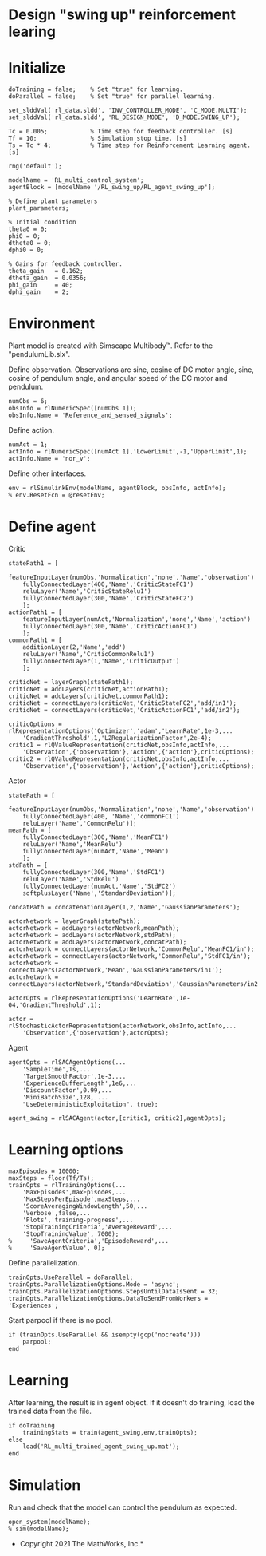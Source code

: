 # Design "swing up" reinforcement learing
# Initialize

```matlab:Code
doTraining = false;    % Set "true" for learning.
doParallel = false;    % Set "true" for parallel learning.

set_slddVal('rl_data.sldd', 'INV_CONTROLLER_MODE', 'C_MODE.MULTI');
set_slddVal('rl_data.sldd', 'RL_DESIGN_MODE', 'D_MODE.SWING_UP');

Tc = 0.005;            % Time step for feedback controller. [s]
Tf = 10;               % Simulation stop time. [s]
Ts = Tc * 4;           % Time step for Reinforcement Learning agent. [s]

rng('default');

modelName = 'RL_multi_control_system';
agentBlock = [modelName '/RL_swing_up/RL_agent_swing_up'];

% Define plant parameters
plant_parameters;

% Initial condition
theta0 = 0;
phi0 = 0;
dtheta0 = 0;
dphi0 = 0;

% Gains for feedback controller.
theta_gain   = 0.162;
dtheta_gain  = 0.0356;
phi_gain     = 40;
dphi_gain    = 2;
```

# Environment


Plant model is created with Simscape Multibody™. Refer to the "pendulumLib.slx".




Define observation. Observations are sine, cosine of DC motor angle, sine, cosine of pendulum angle, and angular speed of the DC motor and pendulum.



```matlab:Code
numObs = 6;
obsInfo = rlNumericSpec([numObs 1]);
obsInfo.Name = 'Reference_and_sensed_signals';
```



Define action.  



```matlab:Code
numAct = 1;
actInfo = rlNumericSpec([numAct 1],'LowerLimit',-1,'UpperLimit',1);
actInfo.Name = 'nor_v';
```



Define other interfaces.



```matlab:Code
env = rlSimulinkEnv(modelName, agentBlock, obsInfo, actInfo);
% env.ResetFcn = @resetEnv;
```

# Define agent


Critic



```matlab:Code
statePath1 = [
    featureInputLayer(numObs,'Normalization','none','Name','observation')
    fullyConnectedLayer(400,'Name','CriticStateFC1')
    reluLayer('Name','CriticStateRelu1')
    fullyConnectedLayer(300,'Name','CriticStateFC2')
    ];
actionPath1 = [
    featureInputLayer(numAct,'Normalization','none','Name','action')
    fullyConnectedLayer(300,'Name','CriticActionFC1')
    ];
commonPath1 = [
    additionLayer(2,'Name','add')
    reluLayer('Name','CriticCommonRelu1')
    fullyConnectedLayer(1,'Name','CriticOutput')
    ];

criticNet = layerGraph(statePath1);
criticNet = addLayers(criticNet,actionPath1);
criticNet = addLayers(criticNet,commonPath1);
criticNet = connectLayers(criticNet,'CriticStateFC2','add/in1');
criticNet = connectLayers(criticNet,'CriticActionFC1','add/in2');

criticOptions = rlRepresentationOptions('Optimizer','adam','LearnRate',1e-3,...
    'GradientThreshold',1,'L2RegularizationFactor',2e-4);
critic1 = rlQValueRepresentation(criticNet,obsInfo,actInfo,...
    'Observation',{'observation'},'Action',{'action'},criticOptions);
critic2 = rlQValueRepresentation(criticNet,obsInfo,actInfo,...
    'Observation',{'observation'},'Action',{'action'},criticOptions);
```



Actor



```matlab:Code
statePath = [
    featureInputLayer(numObs,'Normalization','none','Name','observation')
    fullyConnectedLayer(400, 'Name','commonFC1')
    reluLayer('Name','CommonRelu')];
meanPath = [
    fullyConnectedLayer(300,'Name','MeanFC1')
    reluLayer('Name','MeanRelu')
    fullyConnectedLayer(numAct,'Name','Mean')
    ];
stdPath = [
    fullyConnectedLayer(300,'Name','StdFC1')
    reluLayer('Name','StdRelu')
    fullyConnectedLayer(numAct,'Name','StdFC2')
    softplusLayer('Name','StandardDeviation')];

concatPath = concatenationLayer(1,2,'Name','GaussianParameters');

actorNetwork = layerGraph(statePath);
actorNetwork = addLayers(actorNetwork,meanPath);
actorNetwork = addLayers(actorNetwork,stdPath);
actorNetwork = addLayers(actorNetwork,concatPath);
actorNetwork = connectLayers(actorNetwork,'CommonRelu','MeanFC1/in');
actorNetwork = connectLayers(actorNetwork,'CommonRelu','StdFC1/in');
actorNetwork = connectLayers(actorNetwork,'Mean','GaussianParameters/in1');
actorNetwork = connectLayers(actorNetwork,'StandardDeviation','GaussianParameters/in2');

actorOpts = rlRepresentationOptions('LearnRate',1e-04,'GradientThreshold',1);

actor = rlStochasticActorRepresentation(actorNetwork,obsInfo,actInfo,...
    'Observation',{'observation'},actorOpts);
```



Agent



```matlab:Code
agentOpts = rlSACAgentOptions(...
    'SampleTime',Ts,...
    'TargetSmoothFactor',1e-3,...
    'ExperienceBufferLength',1e6,...
    'DiscountFactor',0.99,...
    'MiniBatchSize',128, ...
    "UseDeterministicExploitation", true);

agent_swing = rlSACAgent(actor,[critic1, critic2],agentOpts);
```

# Learning options

```matlab:Code
maxEpisodes = 10000;
maxSteps = floor(Tf/Ts);
trainOpts = rlTrainingOptions(...
    'MaxEpisodes',maxEpisodes,...
    'MaxStepsPerEpisode',maxSteps,...
    'ScoreAveragingWindowLength',50,...
    'Verbose',false,...
    'Plots','training-progress',...
    'StopTrainingCriteria','AverageReward',...
    'StopTrainingValue', 7000);
%     'SaveAgentCriteria','EpisodeReward',...
%     'SaveAgentValue', 0);
```



Define parallelization.



```matlab:Code
trainOpts.UseParallel = doParallel;
trainOpts.ParallelizationOptions.Mode = 'async';
trainOpts.ParallelizationOptions.StepsUntilDataIsSent = 32;
trainOpts.ParallelizationOptions.DataToSendFromWorkers = 'Experiences';
```



Start parpool if there is no pool.



```matlab:Code
if (trainOpts.UseParallel && isempty(gcp('nocreate')))
    parpool;
end
```

# Learning


After learning, the result is in agent object. If it doesn't do training, load the trained data from the file.



```matlab:Code
if doTraining
    trainingStats = train(agent_swing,env,trainOpts);
else
    load('RL_multi_trained_agent_swing_up.mat');
end
```

# Simulation


Run and check that the model can control the pendulum as expected.



```matlab:Code
open_system(modelName);
% sim(modelName);
```

  


* Copyright 2021 The MathWorks, Inc.*



